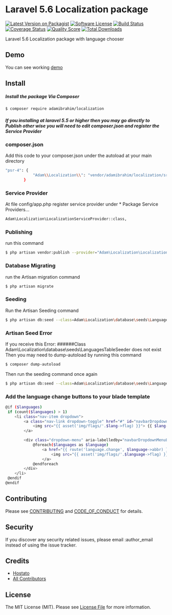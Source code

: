 # Laravel 5.6 Localization package

[![Latest Version on Packagist][ico-version]][link-packagist]
[![Software License][ico-license]](LICENSE.md)
[![Build Status][ico-travis]][link-travis]
[![Coverage Status][ico-scrutinizer]][link-scrutinizer]
[![Quality Score][ico-code-quality]][link-code-quality]
[![Total Downloads][ico-downloads]][link-downloads]

Laravel 5.6 Localization package with language chooser

## Demo

You can see working [demo](https://admin.hostato.com)

## Install



##### Install the package Via Composer

``` bash
$ composer require adamibrahim/localization
```

##### If you installing at laravel 5.5 or higher then you may go directly to Publish other wise you will need to edit composer.json and register the Service Provider

### composer.json

Add this code to your composer.json under the autoload at your main directory

``` bash
"psr-4": {
            "Adam\\Localization\\": "vendor/adamibrahim/localization/src"
        }
```

### Service Provider

At file config/app.php register service provider under * Package Service Providers...

``` bash
Adam\Localization\LocalizationServiceProvider::class,
```

### Publishing

run this command

``` bash
$ php artisan vendor:publish --provider="Adam\Localization\LocalizationServiceProvider" --force
```


### Database Migrating

run the Artisan migration command 

``` bash
$ php artisan migrate
```

### Seeding
Run the Artisan Seeding command

``` bash
$ php artisan db:seed --class=Adam\Localization\database\seeds\LanguagesTableSeeder
```

### Artisan Seed Error
If you receive this Error: ######Class Adam\Localization\database\seeds\LanguagesTableSeeder does not exist
Then you may need to dump-autoload by running this command 
``` bash
$ composer dump-autoload
```

Then run the seeding command once again

``` bash
$ php artisan db:seed --class=Adam\Localization\database\seeds\LanguagesTableSeeder
```
### Add the language change buttons to your blade template
``` bash
@if ($languages)
 if (count($languages) > 1)
    <li class="nav-item dropdown">
        <a class="nav-link dropdown-toggle" href="#" id="navbarDropdownMenuLink" data-toggle="dropdown" aria-haspopup="true" aria-expanded="false">
            <img src="{{ asset('img/flags/'.$lang->flag) }}"> {{ $lang->abbr }}<span class="caret"></span>
        </a>

        <div class="dropdown-menu" aria-labelledby="navbarDropdownMenuLink">
            @foreach($languages as $language)
                <a href="{{ route('language.change', $language->abbr) }}" class="dropdown-item">
                    <img src="{{ asset('img/flags/'.$language->flag) }}"> {{$language->name}}
                </a>
            @endforeach
        </div>
    </li>
 @endif
@endif
```
## Contributing

Please see [CONTRIBUTING](CONTRIBUTING.md) and [CODE_OF_CONDUCT](CODE_OF_CONDUCT.md) for details.

## Security

If you discover any security related issues, please email :author_email instead of using the issue tracker.

## Credits

- [Hostato](http://wwww.hostato.com)
- [All Contributors][link-contributors]

## License

The MIT License (MIT). Please see [License File](LICENSE.md) for more information.

[ico-version]: https://img.shields.io/packagist/v/:vendor/:package_name.svg?style=flat-square
[ico-license]: https://img.shields.io/badge/license-MIT-brightgreen.svg?style=flat-square
[ico-travis]: https://img.shields.io/travis/:vendor/:package_name/master.svg?style=flat-square
[ico-scrutinizer]: https://img.shields.io/scrutinizer/coverage/g/:vendor/:package_name.svg?style=flat-square
[ico-code-quality]: https://img.shields.io/scrutinizer/g/:vendor/:package_name.svg?style=flat-square
[ico-downloads]: https://img.shields.io/packagist/dt/:vendor/:package_name.svg?style=flat-square

[link-packagist]: https://packagist.org/packages/adamibrahim/localization
[link-travis]: https://travis-ci.org/:vendor/:package_name
[link-scrutinizer]: https://scrutinizer-ci.com/g/:vendor/:package_name/code-structure
[link-code-quality]: https://scrutinizer-ci.com/g/:vendor/:package_name
[link-downloads]: https://packagist.org/packages/adamibrahim/localization
[link-author]: https://github.com/adamibrahim
[link-contributors]: ../../contributors